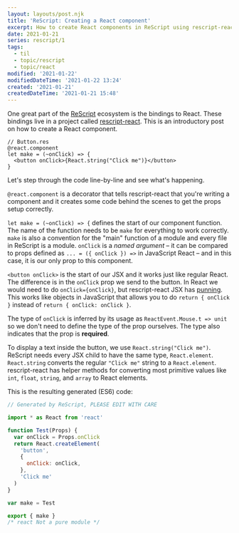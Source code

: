 ```yaml
---
layout: layouts/post.njk
title: 'ReScript: Creating a React component'
excerpt: How to create React components in ReScript using rescript-react
date: 2021-01-21
series: rescript/1
tags:
  - til
  - topic/rescript
  - topic/react
modified: '2021-01-22'
modifiedDateTime: '2021-01-22 13:24'
created: '2021-01-21'
createdDateTime: '2021-01-21 15:48'
---
```


One great part of the [ReScript](https://rescript-lang.org/) ecosystem is the bindings to React. These bindings live
in a project called [rescript-react](https://rescript-lang.org/docs/react/latest/introduction).
This is an introductory post on how to create a React component.

```reason
// Button.res
@react.component
let make = (~onClick) => {
  <button onClick>{React.string("Click me")}</button>
}
```

Let's step through the code line-by-line and see what's happening.

`@react.component` is a decorator that tells rescript-react that you're writing a
component and it creates some code behind the scenes to get the props setup
correctly.

`let make = (~onClick) => {` defines the start of our component function. The
name of the function needs to be `make` for everything to work
correctly. `make` is also a convention for the "main" function of a module and every
file in ReScript is a module. `onClick` is a _named argument_ – it can be compared to props defined as `... = ({ onClick }) =>` in JavaScript React – and in this case, it is our only prop to this component.

`<button onClick>` is the start of our JSX and it works just like regular React.
The difference is in the `onClick` prop we send to the button. In React we would need to
do `onClick={onClick}`, but rescript-react JSX has [punning](https://rescript-lang.org/docs/manual/latest/jsx#punning). This works like objects in JavaScript that allows you to do `return { onClick }` instead of `return { onClick: onClick }`.

The type of `onClick` is inferred by its usage as `ReactEvent.Mouse.t => unit`
so we don't need to define the type of the prop ourselves. The type also
indicates that the prop is **required**.

To display a text inside the button, we use `React.string("Click me")`. ReScript needs every JSX child to have the same type, `React.element`. `React.string` converts the regular `"Click me"` string to a `React.element`. rescript-react has helper methods for converting most primitive values like `int`, `float`, `string`, and `array` to React elements.

This is the resulting generated (ES6) code:

```js
// Generated by ReScript, PLEASE EDIT WITH CARE

import * as React from 'react'

function Test(Props) {
  var onClick = Props.onClick
  return React.createElement(
    'button',
    {
      onClick: onClick,
    },
    'Click me'
  )
}

var make = Test

export { make }
/* react Not a pure module */
```
